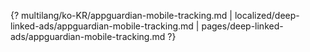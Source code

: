 {? multilang/ko-KR/appguardian-mobile-tracking.md | localized/deep-linked-ads/appguardian-mobile-tracking.md | pages/deep-linked-ads/appguardian-mobile-tracking.md ?}
